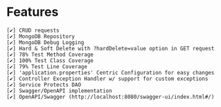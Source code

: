 # Features
    [✔️] CRUD requests
    [✔️] MongoDB Repository
    [✔️] MongoDB Debug Logging
    [✔️] Hard & Soft Delete with ?hardDelete=value option in GET request
    [✔️] 78% Test Method Coverage
    [✔️] 100% Test Class Coverage
    [✔️] 79% Test Line Coverage
    [✔️] 'application.properties' Centric Configuration for easy changes
    [✔️] Controller Exception Handler w/ support for custom exceptions
    [✔️] Service Protects DAO
    [✔️] Swagger/OpenAPI implementation
    [✔️] OpenAPI/Swagger (http://localhost:8080/swagger-ui/index.html#/)